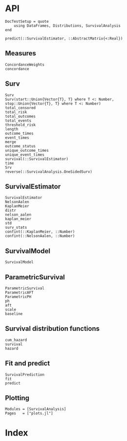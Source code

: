 # API

```@meta
DocTestSetup = quote
    using DataFrames, Distributions, SurvivalAnalysis
end
```


```@docs
predict(::SurvivalEstimator, ::AbstractMatrix{<:Real})
```

## Measures

```@docs
ConcordanceWeights
concordance
```

## Surv

```@docs
Surv
Surv(start::Union{Vector{T}, T} where T <: Number, stop::Union{Vector{T}, T} where T <: Number)
total_censored
total_risk
total_outcomes
total_events
threshold_risk
length
outcome_times
event_times
merge
outcome_status
unique_outcome_times
unique_event_times
survival(::SurvivalEstimator)
time
Srv
reverse(::SurvivalAnalysis.OneSidedSurv)
```

## SurvivalEstimator

```@docs
SurvivalEstimator
NelsonAalen
KaplanMeier
distr
nelson_aalen
kaplan_meier
std
surv_stats
confint(::KaplanMeier, ::Number)
confint(::NelsonAalen, ::Number)
```

## SurvivalModel

```@docs
SurvivalModel
```

## ParametricSurvival

```@docs
ParametricSurvival
ParametricAFT
ParametricPH
ph
aft
scale
baseline
```

## Survival distribution functions

```@docs
cum_hazard
survival
hazard
```

## Fit and predict

```@docs
SurvivalPrediction
fit
predict
```

## Plotting

```@autodocs
Modules = [SurvivalAnalysis]
Pages   = ["plots.jl"]
```

# Index

```@index
```
